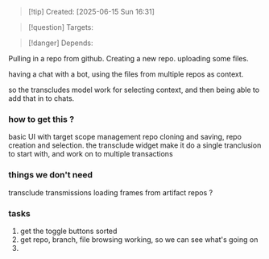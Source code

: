
>[!tip] Created: [2025-06-15 Sun 16:31]

>[!question] Targets: 

>[!danger] Depends: 

Pulling in a repo from github.
Creating a new repo.
uploading some files.

having a chat with a bot, using the files from multiple repos as context.

so the transcludes model work for selecting context, and then being able to add that in to chats.


### how to get this ?
basic UI with target scope management
repo cloning and saving, repo creation and selection.
the transclude widget
	make it do a single tranclusion to start with, and work on to multiple transactions

### things we don't need
transclude transmissions
loading frames from artifact repos ?

### tasks
1. get the toggle buttons sorted 
2. get repo, branch, file browsing working, so we can see what's going on
3. 